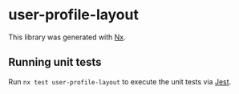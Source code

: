 # user-profile-layout

This library was generated with [Nx](https://nx.dev).

## Running unit tests

Run `nx test user-profile-layout` to execute the unit tests via [Jest](https://jestjs.io).
